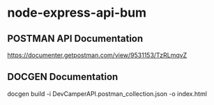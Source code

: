# node-express-api-bum

## POSTMAN API Documentation

https://documenter.getpostman.com/view/9531153/TzRLmqvZ

## DOCGEN Documentation 
docgen build -i DevCamperAPI.postman_collection.json -o index.html
